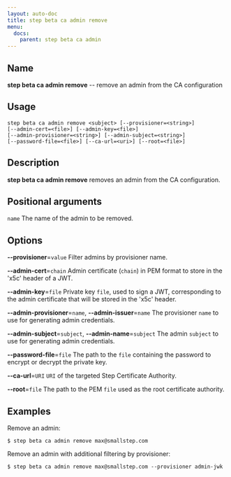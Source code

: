 ```yaml
---
layout: auto-doc
title: step beta ca admin remove
menu:
  docs:
    parent: step beta ca admin
---
```


## Name
**step beta ca admin remove** -- remove an admin from the CA configuration

## Usage

```raw
step beta ca admin remove <subject> [--provisioner=<string>]
[--admin-cert=<file>] [--admin-key=<file>]
[--admin-provisioner=<string>] [--admin-subject=<string>]
[--password-file=<file>] [--ca-url=<uri>] [--root=<file>]
```

## Description

**step beta ca admin remove** removes an admin from the CA configuration.

## Positional arguments

`name`
The name of the admin to be removed.

## Options


**--provisioner**=`value`
Filter admins by provisioner name.

**--admin-cert**=`chain`
Admin certificate (`chain`) in PEM format to store in the 'x5c' header of a JWT.

**--admin-key**=`file`
Private key `file`, used to sign a JWT, corresponding to the admin certificate that will
be stored in the 'x5c' header.

**--admin-provisioner**=`name`, **--admin-issuer**=`name`
The provisioner `name` to use for generating admin credentials.

**--admin-subject**=`subject`, **--admin-name**=`subject`
The admin `subject` to use for generating admin credentials.

**--password-file**=`file`
The path to the `file` containing the password to encrypt or decrypt the private key.

**--ca-url**=`URI`
`URI` of the targeted Step Certificate Authority.

**--root**=`file`
The path to the PEM `file` used as the root certificate authority.

## Examples

Remove an admin:
```shell
$ step beta ca admin remove max@smallstep.com
```

Remove an admin with additional filtering by provisioner:
```shell
$ step beta ca admin remove max@smallstep.com --provisioner admin-jwk
```


